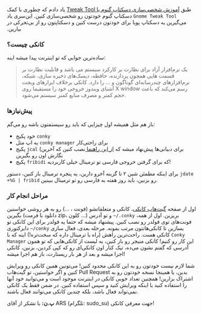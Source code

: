 &#x202b;طبق [آموزش شخصی‌سازی دسکتاپ گنوم با Tweak Tool](http://h4x.ir/3) یاد دادم که چطوری با کمک `Gnome Tweak Tool` دسکتاپ گنوم خودتون رو شخصی‌سازی کنین. این‌سری یاد می‌گیرین یه دسکتاپ پویا برای خودتون درست کنین و دسکتاپتون رو از بی‌تحرکی در بیارین.

### کانکی چیست؟
ساده‌ترین جوابی که تو اینترنت پیدا میشه اینه:

> یک نرم‌افزار آزاد برای نظارت بر کارکرد سیستم می باشد و قابلیت نظارت بر قسمت هایی همچون پردازنده، حافظه، دیسک‌های ذخیره‌ سازی، شبکه، نرم‌افزارهای چندرسانه‌ای گوناگون و ... را دارد. کانکی برخلاف ابزا‌رهای ویجت آشنای ویندوز خروجی خود را مستقیما روی X window رسم می‌کند که باعث حجم کمتر و مصرف  منابع کمتر سیستم می‌شود.


### پیش‌نیازها
باز هم مثل همیشه اول چیزایی که باید رو سیستمتون باشه رو می‌گم:
* خود پکیج `conky`
* یه اپ مثل `conky manager` برای راحتی‌کار
* پکیج `jcal` (برای دبیانی‌ها پیش‌نهاد میشه که [از این راهنما ](https://wiki.ubuntu.ir/wiki/Jcal) نصب کنین که آخرین نگارش اون رو بگیرین
* پکیج `fribidi` که برای گرفتن خروجی فارسی تو ترمینال خیلی کاربردیه!
 
برای اینکه مطمئن شین ۲ تا گزینه آخرو دارین، یه پنجره ترمینال باز کنین، دستور `jdate +%G | fribid` رو بزنین، باید روز هفته به فارسی رو تو ترمینال ببینین.

### مراحل انجام کار
اول از صفحه [گیت‌هاب کانکی](https://github.com/Mr0Null/MrConky)، کانکی و متعلقاتشو (فونت ، ...) رو به هر روشی خواستین بگیرین (دانلود با فرمت zip، کلون ...) و تو آدرس `~/.conky` بریزین. اول از همه، فونت‌های توی فولدر رو نصب کنین. پیشنهاد میشه که حتما یه فولدر برای این کانکی تو دایرکتوری `~/conky` بسازین تا کانکی‌هانتون مرتب بمونه. مرحله بعدی، فعال سازی کانکی هست. راحت‌ترین راهش (راه با ترمینال داره که سخت‌تره!) اینه که با `Conky Manager` این کار رو کنیم!
کانکی منیجر رو باز کنین، یه لیست از کانکی‌هایی که تو همون آدرسی که گفتم نشون می‌ده، تیک کنار اون کانکی‌ای رو که کپی کردین، بزنین، کانکی اجرا میشه و بعد از هر بار ریستارت، باز هم اجرا میشه!

شما لازم نیست خودتون رو به این کانکی محدود کنین! می‌تونین همین کانکی رو ویرایش کنین و اگر خواستین، تو گیت‌هاب Pull Request بدین، یا همینجا نسخه خودتون رو به اشتراک بزارین! همچنین تعداد خوبی کانکی در اینترنت موجود است و می‌توانید خود آنها را استفاده کنید یا اینکه ویرایش کنید و سپس استفاده کنین. در ضمن فقط یک کانکی 
نمی‌تواند فعال باشد، بلکه چندین کانکی ‌می‌توانند فعال باشند.

**پ.ن:** با تشکر از آقای ARS (تلگرام: sudo_su) جهت معرفی کانکی!